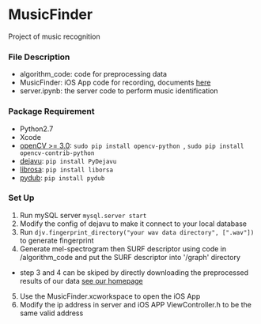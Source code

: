 # MusicFinder

Project of music recognition

### File Description

* algorithm_code: code for preprocessing data
* MusicFinder: iOS App code for recording, documents [here](https://github.com/syedhali/EZAudio) 
* server.ipynb: the server code to perform music identification 

### Package Requirement

* Python2.7
* Xcode
* [openCV >= 3.0](https://opencv.org): `sudo pip install opencv-python `, `sudo pip install opencv-contrib-python `
* [dejavu](https://github.com/worldveil/dejavu/blob/master/INSTALLATION.md): `pip install PyDejavu`
* [librosa](https://librosa.github.io/librosa/install.html): `pip install liborsa`
* [pydub](https://github.com/jiaaro/pydub#installation): `pip install pydub` 

### Set Up

1. Run mySQL server `mysql.server start`
2. Modify the config of dejavu to make it connect to your local database
3. Run `djv.fingerprint_directory("your wav data directory", [".wav"])` to generate fingerprint
4. Generate mel-spectrogram then SURF descriptor using code in /algorithm_code and put the SURF descriptor into '/graph' directory
 * step 3 and 4 can be skiped by directly downloading the preprocessed results of our data [see our homepage](https://musicfinder.github.io/MusicFinder/)
5. Use the MusicFinder.xcworkspace to open the iOS App
6. Modify the ip address in server and iOS APP ViewController.h to be the same valid address 

